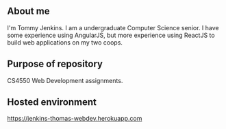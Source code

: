 ## About me

I'm Tommy Jenkins. I am a undergraduate Computer Science senior. I have some experience using AngularJS, but more experience using ReactJS to build web applications on my two coops.

## Purpose of repository

CS4550 Web Development assignments.

## Hosted environment

https://jenkins-thomas-webdev.herokuapp.com
